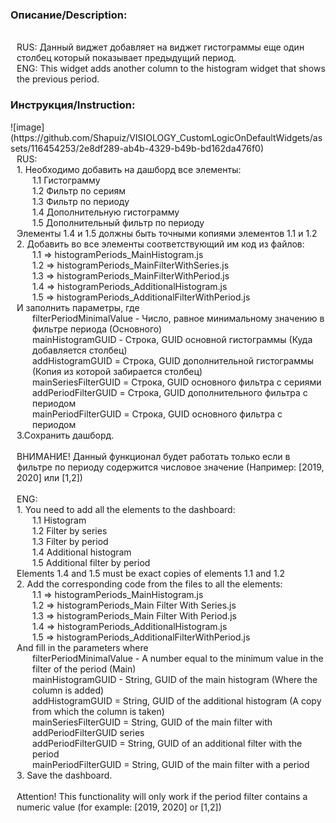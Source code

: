 <h3>Описание/Description:</h3></br>
<div style="padding-left: 10px">
RUS: Данный виджет добавляет на виджет гистограммы еще один столбец который показывает предыдущий период.</br>
ENG: This widget adds another column to the histogram widget that shows the previous period.</br>
</div>
<h3>Инструкция/Instruction:</h3>
![image](https://github.com/Shapuiz/VISIOLOGY_CustomLogicOnDefaultWidgets/assets/116454253/2e8df289-ab4b-4329-b49b-bd162da476f0)

</br>
<div style="padding-left: 10px">
RUS:</br>
1. Необходимо добавить на дашборд все элементы:</br>
<div style="padding-left: 25px">
1.1 Гистограмму</br>
1.2 Фильтр по сериям</br>
1.3 Фильтр по периоду</br>
1.4 Дополнительную гистограмму</br>
1.5 Дополнительный фильтр по периоду</br>
</div>
Элементы 1.4 и 1.5 должны быть точными копиями элементов 1.1 и 1.2</br>
2. Добавить во все элементы соответствующий им код из файлов:</br>
<div style="padding-left: 25px">
1.1 => histogramPeriods_MainHistogram.js</br>
1.2 => histogramPeriods_MainFilterWithSeries.js</br>
1.3 => histogramPeriods_MainFilterWithPeriod.js</br>
1.4 => histogramPeriods_AdditionalHistogram.js</br>
1.5 => histogramPeriods_AdditionalFilterWithPeriod.js</br>
</div>
И заполнить параметры, где
<div style="padding-left: 25px">
filterPeriodMinimalValue - Число, равное минимальному значению в фильтре периода (Основного)<br>
mainHistogramGUID - Строка, GUID основной гистограммы (Куда добавляется столбец)<br>
addHistogramGUID = Строка, GUID дополнительной гистограммы (Копия из которой забирается столбец)<br>
mainSeriesFilterGUID = Строка, GUID основного фильтра с сериями<br>
addPeriodFilterGUID = Строка, GUID дополнительного фильтра с периодом<br>
mainPeriodFilterGUID = Строка, GUID основного фильтра с периодом<br>
</div>
3.Сохранить дашборд.</br>
</br>
ВНИМАНИЕ! Данный функционал будет работать только если в фильтре по периоду содержится числовое значение (Например: [2019, 2020] или [1,2])
</div>
</br>
<div style="padding-left: 10px">
ENG:</br>
1. You need to add all the elements to the dashboard:</br>
<div style="padding-left: 25px">
1.1 Histogram</br>
1.2 Filter by series</br>
1.3 Filter by period</br>
1.4 Additional histogram</br>
1.5 Additional filter by period</br>
</div>
Elements 1.4 and 1.5 must be exact copies of elements 1.1 and 1.2</br>
2. Add the corresponding code from the files to all the elements:</br>
<div style="padding-left: 25px">
1.1 => histogramPeriods_MainHistogram.js</br>
1.2 => histogramPeriods_Main Filter With Series.js</br>
1.3 => histogramPeriods_Main Filter With Period.js</br>
1.4 => histogramPeriods_AdditionalHistogram.js</br>
1.5 => histogramPeriods_AdditionalFilterWithPeriod.js</br>
</div>
And fill in the parameters where
<div style="padding-left: 25px">
filterPeriodMinimalValue - A number equal to the minimum value in the filter of the period (Main)<br>
mainHistogramGUID - String, GUID of the main histogram (Where the column is added)<br>
addHistogramGUID = String, GUID of the additional histogram (A copy from which the column is taken)<br>
mainSeriesFilterGUID = String, GUID of the main filter with addPeriodFilterGUID series<br>
addPeriodFilterGUID = String, GUID of an additional filter with the period<br>
mainPeriodFilterGUID = String, GUID of the main filter with a period<br>
</div>
3. Save the dashboard.</br>
</br>
Attention! This functionality will only work if the period filter contains a numeric value (for example: [2019, 2020] or [1,2])
</div>
</br>

